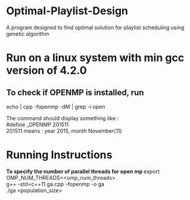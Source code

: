 # Optimal-Playlist-Design
 A program designed to find optimal solution for playlist scheduling using genetic algorithm

# Run on a linux system with min gcc version of 4.2.0
## To check if OPENMP is installed, run
echo | cpp -fopenmp -dM | grep -i open

The command should display something like : <br>
#define _OPENMP 201511 <br>
201511 means : year 2015, month November(11) 

# Running Instructions
<b> To specify the number of parallel threads for open mp </b>
export OMP_NUM_THREADS=<omp_num_threads> <br>
g++ -std=c++11 ga.cpp -fopenmp -o ga <br>
./ga <population_size> <br>
